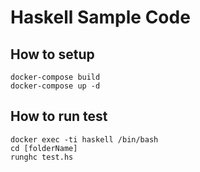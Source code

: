 # Haskell Sample Code

## How to setup

```
docker-compose build 
docker-compose up -d
```

## How to run test

```
docker exec -ti haskell /bin/bash
cd [folderName]
runghc test.hs
```